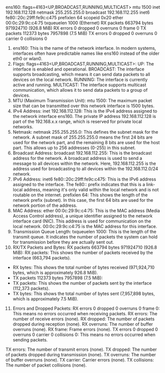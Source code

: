ens160: flags=4163<UP,BROADCAST,RUNNING,MULTICAST>  mtu 1500
        inet 192.168.112.128  netmask 255.255.255.0  broadcast 192.168.112.255
        inet6 fe80::20c:29ff:fe9c:c475  prefixlen 64  scopeid 0x20<link>
        ether 00:0c:29:9c:c4:75  txqueuelen 1000  (Ethernet)
        RX packets 663794  bytes 971924710 (926.8 MiB)
        RX errors 0  dropped 0  overruns 0  frame 0
        TX packets 112373  bytes 7957898 (7.5 MiB)
        TX errors 0  dropped 0 overruns 0  carrier 0  collisions 0


1. ens160: This is the name of the network interface. In modern systems, interfaces often have predictable names like ens160 instead of the older eth0 or wlan0.
2. Flags: flags=4163<UP,BROADCAST,RUNNING,MULTICAST>:
UP: The interface is enabled and operational.
BROADCAST: The interface supports broadcasting, which means it can send data packets to all devices on the local network.
RUNNING: The interface is currently active and running.
MULTICAST: The interface supports multicast communication, which allows it to send data packets to a group of devices.
3. MTU (Maximum Transmission Unit): mtu 1500: The maximum packet size that can be transmitted over this network interface is 1500 bytes.
4. IPv4 Address: inet 192.168.112.128: This is the IPv4 address assigned to the network interface ens160. The private IP address 192.168.112.128 is part of the 192.168.x.x range, which is reserved for private local networks.
5. Netmask: netmask 255.255.255.0: This defines the subnet mask for the network. A subnet mask of 255.255.255.0 means the first 24 bits are used for the network part, and the remaining 8 bits are used for the host part. This allows up to 256 addresses (0-255) in this subnet.
6. Broadcast Address: broadcast 192.168.112.255: This is the broadcast address for the network. A broadcast address is used to send a message to all devices within the network. Here, 192.168.112.255 is the address used for broadcasting to all devices within the 192.168.112.0/24 network.
7. IPv6 Address: inet6 fe80::20c:29ff:fe9c:c475: This is the IPv6 address assigned to the interface. The fe80:: prefix indicates that this is a link-local address, meaning it's only valid within the local network and is not routable on the internet.
prefixlen 64: This shows the length of the network prefix (subnet). In this case, the first 64 bits are used for the network portion of the address.
8. MAC Address: ether 00:0c:29:9c:c4:75: This is the MAC address (Media Access Control address), a unique identifier assigned to the network interface card (NIC). This address is used for communication on the local network.
00:0c:29:9c:c4:75 is the MAC address for this interface.
9. Transmission Queue Length: txqueuelen 1000: This is the length of the transmit queue. It indicates the number of packets the system can hold for transmission before they are actually sent out.
10. RX/TX Packets and Bytes: RX packets 663794 bytes 971924710 (926.8 MiB): RX packets: This shows the number of packets received by the interface (663,794 packets).
- RX bytes: This shows the total number of bytes received (971,924,710 bytes, which is approximately 926.8 MiB).
- TX packets 112373 bytes 7957898 (7.5 MiB):
- TX packets: This shows the number of packets sent by the interface (112,373 packets).
- TX bytes: This shows the total number of bytes sent (7,957,898 bytes, which is approximately 7.5 MiB).
11. Errors and Dropped Packets: RX errors 0 dropped 0 overruns 0 frame 0: This means no errors occurred when receiving packets. RX errors: The number of receive errors (none).
RX dropped: The number of packets dropped during reception (none).
RX overruns: The number of buffer overruns (none).
RX frame: Frame errors (none).
TX errors 0 dropped 0 overruns 0 carrier 0 collisions 0: This means no errors occurred when sending packets.

TX errors: The number of transmit errors (none).
TX dropped: The number of packets dropped during transmission (none).
TX overruns: The number of buffer overruns (none).
TX carrier: Carrier errors (none).
TX collisions: The number of packet collisions (none).
